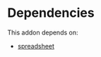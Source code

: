 # Dependencies

This addon depends on:

- [spreadsheet](https://github.com/bringout/oca-ocb-report/tree/2b62ab25bcd2b6d53532bff76dd488162247f51e/odoo-bringout-oca-ocb-spreadsheet)
